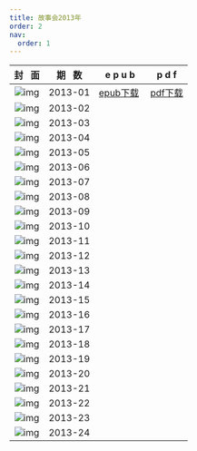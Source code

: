 ```yaml
---
title: 故事会2013年
order: 2
nav:
  order: 1
---
```

|                          封   面                          | 期   数 |           e p u b           |           p d f           |
| :---------------------------------------------------------: | :-------: | :--------------------------: | :-----------------------: |
| ![img](../../../public/images/gushihui/gsh2013/gsh201301.jpg) |  2013-01  | [epub下载](http://www.qq.com)  | [pdf下载](http://www.qq.com) |
| ![img](../../../public/images/gushihui/gsh2013/gsh201302.jpg) |  2013-02  |                              |                          |
| ![img](../../../public/images/gushihui/gsh2013/gsh201303.jpg) |  2013-03  |                              |                          |
| ![img](../../../public/images/gushihui/gsh2013/gsh201304.jpg) |  2013-04  |                              |                          |
| ![img](../../../public/images/gushihui/gsh2013/gsh201305.jpg) |  2013-05  |                              |                          |
| ![img](../../../public/images/gushihui/gsh2013/gsh201306.jpg) |  2013-06  |                              |                          |
| ![img](../../../public/images/gushihui/gsh2013/gsh201307.jpg) |  2013-07  |                              |                          |
| ![img](../../../public/images/gushihui/gsh2013/gsh201308.jpg) |  2013-08  |                              |                          |
| ![img](../../../public/images/gushihui/gsh2013/gsh201309.jpg) |  2013-09  |                              |                          |
| ![img](../../../public/images/gushihui/gsh2013/gsh201310.jpg) |  2013-10  |                              |                          |
| ![img](../../../public/images/gushihui/gsh2013/gsh201311.jpg) |  2013-11  |                              |                          |
| ![img](../../../public/images/gushihui/gsh2013/gsh201312.jpg) |  2013-12  |                              |                          |
| ![img](../../../public/images/gushihui/gsh2013/gsh201313.jpg) |  2013-13  |                              |                          |
| ![img](../../../public/images/gushihui/gsh2013/gsh201314.jpg) |  2013-14  |                              |                          |
| ![img](../../../public/images/gushihui/gsh2013/gsh201315.jpg) |  2013-15  |                              |                          |
| ![img](../../../public/images/gushihui/gsh2013/gsh201316.jpg) |  2013-16  |                              |                          |
| ![img](../../../public/images/gushihui/gsh2013/gsh201317.jpg) |  2013-17  |                              |                          |
| ![img](../../../public/images/gushihui/gsh2013/gsh201318.jpg) |  2013-18  |                              |                          |
| ![img](../../../public/images/gushihui/gsh2013/gsh201319.jpg) |  2013-19  |                              |                          |
| ![img](../../../public/images/gushihui/gsh2013/gsh201320.jpg) |  2013-20  |                              |                          |
| ![img](../../../public/images/gushihui/gsh2013/gsh201321.jpg) |  2013-21  |                              |                          |
| ![img](../../../public/images/gushihui/gsh2013/gsh201322.jpg) |  2013-22  |                              |                          |
| ![img](../../../public/images/gushihui/gsh2013/gsh201323.jpg) |  2013-23  |                              |                          |
| ![img](../../../public/images/gushihui/gsh2013/gsh201324.jpg) |  2013-24  |                              |                          |
